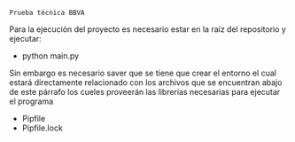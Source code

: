     Prueba técnica BBVA
Para la ejecución del proyecto es necesario estar en la raíz del repositorio y ejecutar:

- python main.py

Sin embargo es necesario saver que se tiene que crear el entorno el cual estará directamente relacionado con los archivos que se encuentran abajo de este párrafo los cueles proveerán las librerías necesarias para ejecutar el programa

- Pipfile
- Pipfile.lock
